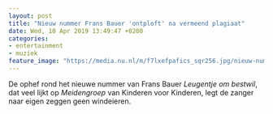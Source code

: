 ```yaml
---
layout: post
title: "Nieuw nummer Frans Bauer 'ontploft' na vermeend plagiaat"
date: Wed, 10 Apr 2019 13:49:47 +0200
categories: 
- entertainment 
- muziek 
feature_image: "https://media.nu.nl/m/f7lxefpafics_sqr256.jpg/nieuw-nummer-frans-bauer-ontploft-na-vermeend-plagiaat.jpg"
---
```


De ophef rond het nieuwe nummer van Frans Bauer <em>Leugentje om bestwil</em>, dat veel lijkt op <em>Meidengroep </em>van Kinderen voor Kinderen, legt de zanger naar eigen zeggen geen windeieren.
